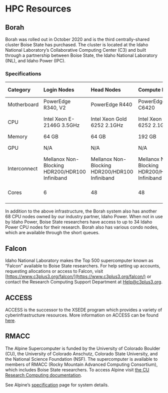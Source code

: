 
# HPC Resources
## Borah
Borah was rolled out in October 2020 and is the third centrally-shared cluster Boise State has purchased.
The cluster is located at the Idaho National Laboratory’s Collaborative Computing Center (C3) and built through a partnership between Boise State, the Idaho National Laboratory (INL), and Idaho Power (IPC).

### Specifications
| Category | Login Nodes | Head Nodes | Compute Nodes | V100 GPU Nodes | L40 GPU Nodes | P100 GPU Nodes | High Memory Nodes |
| :--- | :--- | :--- | :--- | :--- | :--- | :--- | :--- |
| Motherboard | PowerEdge R340, V2 | PowerEdge R440 | PowerEdge C6420 | PowerEdge R740XD | PowerEdge R760xa | PowerEdge R730 | PowerEdge R640MLK |
| CPU | Intel Xeon E-2146G 3.5GHz | Intel Xeon Gold 6252 2.1GHz | Intel Xeon Gold 6252 2.1GHz | Intel Xeon Gold 6252 2.1GHz | Intel Xeon Platinum 8562Y+ 2.8GHz | Intel Xeon E5-2680 v4 2.40GHz | Intel Xeon Gold 6252 2.1GHz |
| Memory | 64 GB | 64 GB | 192 GB | 384 GB | 512 GB | 256 GB | 768 GB |
| GPU | N/A | N/A | N/A | NVIDIA Tesla V100 (x2) | NVIDIA L40 (x4) | NVIDIA P100 (x2) | N/A |
| Interconnect | Mellanox Non-Blocking HDR200/HDR100 Infiniband | Mellanox Non-Blocking HDR200/HDR100 Infiniband | Mellanox Non-Blocking HDR200/HDR100 Infiniband | Mellanox Non-Blocking HDR200/HDR100 Infiniband | Mellanox Non-Blocking HDR200/HDR100 Infiniband | Mellanox Non-Blocking HDR200/HDR100 Infiniband | Mellanox Non-Blocking HDR200/HDR100 Infiniband |
| Cores | 6 | 48 | 48 | 5,120 CUDA/GPU + 48 CPU/node | 18,176 CUDA/GPU + 64 CPU/node | 3584 CUDA/GPU + 28 CPU/node | 48 |

In addition to the above infrastructure, the Borah system also has another 68 CPU nodes owned by our industry partner, Idaho Power. When not in use by Idaho Power, Boise State researchers have access to up to 34 Idaho Power CPU nodes for their research. Borah also has various condo nodes, which are available through the short queues.

## Falcon
Idaho National Laboratory makes the Top 500 supercomputer known as “Falcon” available to Boise State researchers. For help setting up accounts, requesting allocations or access to Falcon, visit [https://www.c3plus3.org/falcon/](https://www.c3plus3.org/falcon/) or contact the Research Computing Support Department at [Help@c3plus3.org](mailto:help@c3plus3.org).

## ACCESS
ACCESS is the successor to the XSEDE program which provides a variety of cyberinfrastructure resources. More information on ACCESS can be found [here](https://access-ci.org/).

## RMACC
The Alpine Supercomputer is funded by the University of Colorado Boulder (CU), the University of Colorado Anschutz, Colorado State University, and the National Science Foundation (NSF). The supercomputer is available to members of RMACC (Rocky Mountain Advanced Computing Consortium), which includes Boise State researchers. To access Alpine visit [the CU Research Computing documentation](https://curc.readthedocs.io/en/latest/access/rmacc.html).

See Alpine’s [specification](https://curc.readthedocs.io/en/latest/clusters/alpine/alpine-hardware.html) page for system details.

